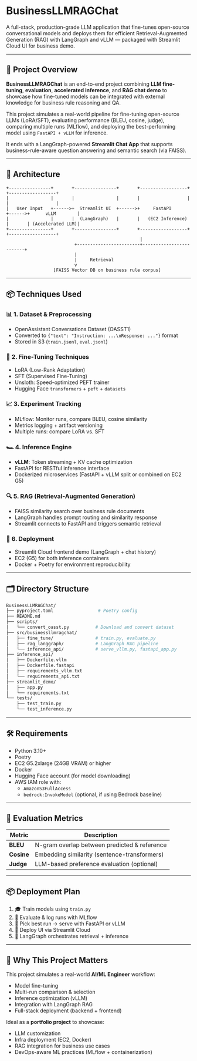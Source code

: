 # **BusinessLLMRAGChat**

A full-stack, production-grade LLM application that fine-tunes open-source conversational models and deploys them for efficient Retrieval-Augmented Generation (RAG) with LangGraph and vLLM — packaged with Streamlit Cloud UI for business demo.

---

## 🚀 Project Overview

**BusinessLLMRAGChat** is an end-to-end project combining **LLM fine-tuning**, **evaluation**, **accelerated inference**, and **RAG chat demo** to showcase how fine-tuned models can be integrated with external knowledge for business rule reasoning and QA.

This project simulates a real-world pipeline for fine-tuning open-source LLMs (LoRA/SFT), evaluating performance (BLEU, cosine, judge), comparing multiple runs (MLflow), and deploying the best-performing model using `FastAPI + vLLM` for inference.

It ends with a LangGraph-powered **Streamlit Chat App** that supports business-rule-aware question answering and semantic search (via FAISS).

---

## 🧠 Architecture

```
+----------------+       +----------------+       +------------------+       +------------------+
|                |       |                |       |                  |       |                  |
|   User Input   +------>+  Streamlit UI  +------>+     FastAPI      +------>+      vLLM        |
|                |       |  (LangGraph)   |       |   (EC2 Inference) |       | (Accelerated LLM)|
+----------------+       +----------------+       +------------------+       +------------------+
                                                   |
                          +------------------------+-------------------------+
                          |
                          |     Retrieval
                          v
                  [FAISS Vector DB on business rule corpus]
```

---

## 📦 Techniques Used

### 📊 **1. Dataset & Preprocessing**
- OpenAssistant Conversations Dataset (OASST1)
- Converted to `{"text": "Instruction: ...\nResponse: ..."}` format
- Stored in S3 (`train.jsonl`, `eval.jsonl`)

### 🔧 **2. Fine-Tuning Techniques**
- LoRA (Low-Rank Adaptation)
- SFT (Supervised Fine-Tuning)
- Unsloth: Speed-optimized PEFT trainer
- Hugging Face `transformers` + `peft` + `datasets`

### 📈 **3. Experiment Tracking**
- MLflow: Monitor runs, compare BLEU, cosine similarity
- Metrics logging + artifact versioning
- Multiple runs: compare LoRA vs. SFT

### 🏎️ **4. Inference Engine**
- **vLLM**: Token streaming + KV cache optimization
- FastAPI for RESTful inference interface
- Dockerized microservices (FastAPI + vLLM split or combined on EC2 G5)

### 🔍 **5. RAG (Retrieval-Augmented Generation)**
- FAISS similarity search over business rule documents
- LangGraph handles prompt routing and similarity response
- Streamlit connects to FastAPI and triggers semantic retrieval

### 🎯 **6. Deployment**
- Streamlit Cloud frontend demo (LangGraph + chat history)
- EC2 (G5) for both inference containers
- Docker + Poetry for environment reproducibility

---

## 🗂 Directory Structure

```bash
BusinessLLMRAGChat/
├── pyproject.toml                 # Poetry config
├── README.md
├── scripts/
│   └── convert_oasst.py          # Download and convert dataset
├── src/businessllmragchat/
│   ├── fine_tune/                # train.py, evaluate.py
│   ├── rag_langgraph/            # LangGraph RAG pipeline
│   └── inference_api/            # serve_vllm.py, fastapi_app.py
├── inference_api/
│   ├── Dockerfile.vllm
│   ├── Dockerfile.fastapi
│   ├── requirements_vllm.txt
│   └── requirements_api.txt
├── streamlit_demo/
│   ├── app.py
│   └── requirements.txt
└── tests/
    ├── test_train.py
    └── test_inference.py
```

---

## 🛠️ Requirements

- Python 3.10+
- Poetry
- EC2 G5.2xlarge (24GB VRAM) or higher
- Docker
- Hugging Face account (for model downloading)
- AWS IAM role with:
  - `AmazonS3FullAccess`
  - `bedrock:InvokeModel` (optional, if using Bedrock baseline)

---

## 🧪 Evaluation Metrics

| Metric    | Description                                      |
|-----------|--------------------------------------------------|
| **BLEU**  | N-gram overlap between predicted & reference     |
| **Cosine**| Embedding similarity (sentence-transformers)     |
| **Judge** | LLM-based preference evaluation (optional)       |

---

## 📦 Deployment Plan

1. 🎓 Train models using `train.py`
2. 🧪 Evaluate & log runs with MLflow
3. 🥇 Pick best run → serve with FastAPI or vLLM
4. 🚀 Deploy UI via Streamlit Cloud
5. 🔁 LangGraph orchestrates retrieval + inference

---

## 💼 Why This Project Matters

This project simulates a real-world **AI/ML Engineer** workflow:
- Model fine-tuning
- Multi-run comparison & selection
- Inference optimization (vLLM)
- Integration with LangGraph RAG
- Full-stack deployment (backend + frontend)

Ideal as a **portfolio project** to showcase:
- LLM customization
- Infra deployment (EC2, Docker)
- RAG integration for business use cases
- DevOps-aware ML practices (MLflow + containerization)

